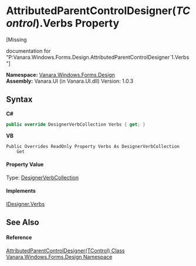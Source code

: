 # AttributedParentControlDesigner(*TControl*).Verbs Property 
 

\[Missing <summary> documentation for "P:Vanara.Windows.Forms.Design.AttributedParentControlDesigner`1.Verbs"\]

**Namespace:**&nbsp;<a href="47183544-7c44-c1e2-cf57-c68e49a55933">Vanara.Windows.Forms.Design</a><br />**Assembly:**&nbsp;Vanara.UI (in Vanara.UI.dll) Version: 1.0.3

## Syntax

**C#**<br />
``` C#
public override DesignerVerbCollection Verbs { get; }
```

**VB**<br />
``` VB
Public Overrides ReadOnly Property Verbs As DesignerVerbCollection
	Get
```


#### Property Value
Type: <a href="http://msdn2.microsoft.com/en-us/library/598906ca" target="_blank">DesignerVerbCollection</a>

#### Implements
<a href="http://msdn2.microsoft.com/en-us/library/110swd9h" target="_blank">IDesigner.Verbs</a><br />

## See Also


#### Reference
<a href="3882a1c8-f3bf-e1e2-e666-b1dc768ad4e1">AttributedParentControlDesigner(TControl) Class</a><br /><a href="47183544-7c44-c1e2-cf57-c68e49a55933">Vanara.Windows.Forms.Design Namespace</a><br />